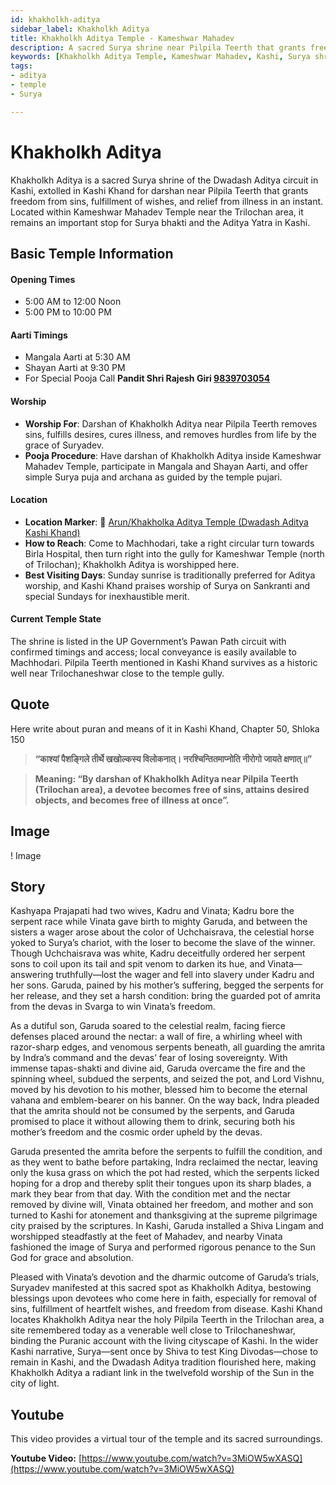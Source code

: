 ```yaml
---
id: khakholkh-aditya
sidebar_label: Khakholkh Aditya
title: Khakholkh Aditya Temple - Kameshwar Mahadev
description: A sacred Surya shrine near Pilpila Teerth that grants freedom from sins and illness. Located within Kameshwar Mahadev Temple.
keywords: [Khakholkh Aditya Temple, Kameshwar Mahadev, Kashi, Surya shrine, Kashi Khand, Pilpila Teerth]
tags:
- aditya
- temple
- Surya

---
```

# Khakholkh Aditya

Khakholkh Aditya is a sacred Surya shrine of the Dwadash Aditya circuit in Kashi, extolled in Kashi Khand for darshan near Pilpila Teerth that grants freedom from sins, fulfillment of wishes, and relief from illness in an instant. Located within Kameshwar Mahadev Temple near the Trilochan area, it remains an important stop for Surya bhakti and the Aditya Yatra in Kashi.

## Basic Temple Information

#### Opening Times
* 5:00 AM to 12:00 Noon
* 5:00 PM to 10:00 PM

#### Aarti Timings
* Mangala Aarti at 5:30 AM
* Shayan Aarti at 9:30 PM
* For Special Pooja Call **Pandit Shri Rajesh Giri [9839703054](tel:9839703054)**

#### Worship
* **Worship For**: Darshan of Khakholkh Aditya near Pilpila Teerth removes sins, fulfills desires, cures illness, and removes hurdles from life by the grace of Suryadev.
* **Pooja Procedure**: Have darshan of Khakholkh Aditya inside Kameshwar Mahadev Temple, participate in Mangala and Shayan Aarti, and offer simple Surya puja and archana as guided by the temple pujari.

#### Location
* **Location Marker**: 📍 [Arun/Khakholka Aditya Temple (Dwadash Aditya Kashi Khand)](https://maps.app.goo.gl/za9BC2YtVHCZ2YeFA)
* **How to Reach**: Come to Machhodari, take a right circular turn towards Birla Hospital, then turn right into the gully for Kameshwar Temple (north of Trilochan); Khakholkh Aditya is worshipped here.
* **Best Visiting Days**: Sunday sunrise is traditionally preferred for Aditya worship, and Kashi Khand praises worship of Surya on Sankranti and special Sundays for inexhaustible merit.

#### Current Temple State
The shrine is listed in the UP Government’s Pawan Path circuit with confirmed timings and access; local conveyance is easily available to Machhodari. Pilpila Teerth mentioned in Kashi Khand survives as a historic well near Trilochaneshwar close to the temple gully.


## Quote
Here write about puran and means of it in Kashi Khand, Chapter 50, Shloka 150

> **“काश्यां पैशङ्गिले तीर्थे खखोल्कस्य विलोकनात्। नरश्चिन्तितमाप्नोति नीरोगो जायते क्षणात्॥”**

> **Meaning: “By darshan of Khakholkh Aditya near Pilpila Teerth (Trilochan area), a devotee becomes free of sins, attains desired objects, and becomes free of illness at once”.**

## Image 

! Image

## Story

Kashyapa Prajapati had two wives, Kadru and Vinata; Kadru bore the serpent race while Vinata gave birth to mighty Garuda, and between the sisters a wager arose about the color of Uchchaisrava, the celestial horse yoked to Surya’s chariot, with the loser to become the slave of the winner. Though Uchchaisrava was white, Kadru deceitfully ordered her serpent sons to coil upon its tail and spit venom to darken its hue, and Vinata—answering truthfully—lost the wager and fell into slavery under Kadru and her sons. Garuda, pained by his mother’s suffering, begged the serpents for her release, and they set a harsh condition: bring the guarded pot of amrita from the devas in Svarga to win Vinata’s freedom.

As a dutiful son, Garuda soared to the celestial realm, facing fierce defenses placed around the nectar: a wall of fire, a whirling wheel with razor-sharp edges, and venomous serpents beneath, all guarding the amrita by Indra’s command and the devas’ fear of losing sovereignty. With immense tapas-shakti and divine aid, Garuda overcame the fire and the spinning wheel, subdued the serpents, and seized the pot, and Lord Vishnu, moved by his devotion to his mother, blessed him to become the eternal vahana and emblem-bearer on his banner. On the way back, Indra pleaded that the amrita should not be consumed by the serpents, and Garuda promised to place it without allowing them to drink, securing both his mother’s freedom and the cosmic order upheld by the devas.

Garuda presented the amrita before the serpents to fulfill the condition, and as they went to bathe before partaking, Indra reclaimed the nectar, leaving only the kusa grass on which the pot had rested, which the serpents licked hoping for a drop and thereby split their tongues upon its sharp blades, a mark they bear from that day. With the condition met and the nectar removed by divine will, Vinata obtained her freedom, and mother and son turned to Kashi for atonement and thanksgiving at the supreme pilgrimage city praised by the scriptures. In Kashi, Garuda installed a Shiva Lingam and worshipped steadfastly at the feet of Mahadev, and nearby Vinata fashioned the image of Surya and performed rigorous penance to the Sun God for grace and absolution.

Pleased with Vinata’s devotion and the dharmic outcome of Garuda’s trials, Suryadev manifested at this sacred spot as Khakholkh Aditya, bestowing blessings upon devotees who come here in faith, especially for removal of sins, fulfillment of heartfelt wishes, and freedom from disease. Kashi Khand locates Khakholkh Aditya near the holy Pilpila Teerth in the Trilochan area, a site remembered today as a venerable well close to Trilochaneshwar, binding the Puranic account with the living cityscape of Kashi. In the wider Kashi narrative, Surya—sent once by Shiva to test King Divodas—chose to remain in Kashi, and the Dwadash Aditya tradition flourished here, making Khakholkh Aditya a radiant link in the twelvefold worship of the Sun in the city of light.

## Youtube

This video provides a virtual tour of the temple and its sacred surroundings.

**Youtube Video:** [https://www.youtube.com/watch?v=3MiOW5wXASQ](https://www.youtube.com/watch?v=3MiOW5wXASQ)